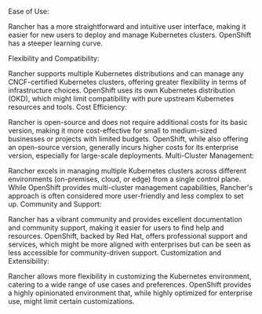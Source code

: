 Ease of Use:

Rancher has a more straightforward and intuitive user interface, making it easier for new users to deploy and manage Kubernetes clusters.
OpenShift has a steeper learning curve.

Flexibility and Compatibility:

Rancher supports multiple Kubernetes distributions and can manage any CNCF-certified Kubernetes clusters, offering greater flexibility in terms of infrastructure choices.
OpenShift uses its own Kubernetes distribution (OKD), which might limit compatibility with pure upstream Kubernetes resources and tools.
Cost Efficiency:

Rancher is open-source and does not require additional costs for its basic version, making it more cost-effective for small to medium-sized businesses or projects with limited budgets.
OpenShift, while also offering an open-source version, generally incurs higher costs for its enterprise version, especially for large-scale deployments.
Multi-Cluster Management:

Rancher excels in managing multiple Kubernetes clusters across different environments (on-premises, cloud, or edge) from a single control plane.
While OpenShift provides multi-cluster management capabilities, Rancher's approach is often considered more user-friendly and less complex to set up.
Community and Support:

Rancher has a vibrant community and provides excellent documentation and community support, making it easier for users to find help and resources.
OpenShift, backed by Red Hat, offers professional support and services, which might be more aligned with enterprises but can be seen as less accessible for community-driven support.
Customization and Extensibility:

Rancher allows more flexibility in customizing the Kubernetes environment, catering to a wide range of use cases and preferences.
OpenShift provides a highly opinionated environment that, while highly optimized for enterprise use, might limit certain customizations.